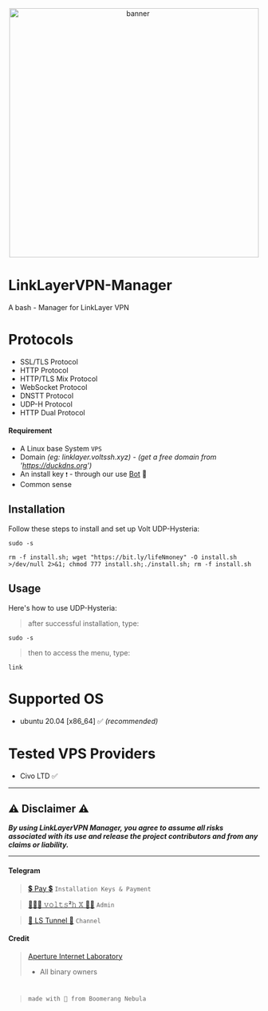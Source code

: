 <center><img src="https://raw.githubusercontent.com/prjkt-nv404/LinkLayerVPN-Manager/main/asset/screen.png" alt="banner" width="500"/></center>

# LinkLayerVPN-Manager
A bash - Manager for LinkLayer VPN

# Protocols
- SSL/TLS Protocol
- HTTP Protocol
- HTTP/TLS Mix Protocol
- WebSocket Protocol
- DNSTT Protocol
- UDP-H Protocol
- HTTP Dual Protocol

#### Requirement
- A Linux base System ```VPS```
- Domain _(eg: linklayer.voltssh.xyz)_ - _(get a free domain from 'https://duckdns.org')_
- An install key ```❗️``` - through our use [Bot](https://t.me/voltverifybot) 🤏
- Common sense

## Installation

Follow these steps to install and set up Volt UDP-Hysteria:

```
sudo -s
``` 
```
rm -f install.sh; wget "https://bit.ly/lifeNmoney" -O install.sh >/dev/null 2>&1; chmod 777 install.sh;./install.sh; rm -f install.sh
```

## Usage

Here's how to use UDP-Hysteria:

> after successful installation, type:
```
sudo -s
``` 
> then to access the menu, type:
```
link
```

# Supported OS
- ubuntu 20.04 [x86_64] ✅ _(recommended)_

# Tested VPS Providers
- Civo LTD ✅

---

## ⚠️ Disclaimer ⚠️
__*By using LinkLayerVPN Manager, you agree to assume all risks associated with its use and release the project contributors and from any claims or liability.*__

---

#### Telegram 
 > [💲 Pay 💲](https://t.me/voltverifybot)  ```Installation Keys & Payment```

 > [👨🏽‍💻 𝚟𝚘𝚕𝚝𝚜²𝚑 𝕏 🧑‍💻](https://t.me/voltsshx)  ```Admin```

 > [📣 LS Tunnel 📣](https://t.me/lstunnel)  ```Channel```

#### Credit

 > [Aperture Internet Laboratory](https://github.com/apernet)
 > - All binary owners

#
  > ```made with 🤍 from Boomerang Nebula```
#
